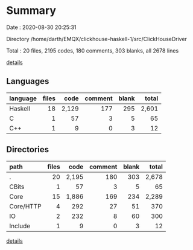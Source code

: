 # Summary

Date : 2020-08-30 20:25:31

Directory /home/darth/EMQX/clickhouse-haskell-1/src/ClickHouseDriver

Total : 20 files,  2195 codes, 180 comments, 303 blanks, all 2678 lines

[details](details.md)

## Languages
| language | files | code | comment | blank | total |
| :--- | ---: | ---: | ---: | ---: | ---: |
| Haskell | 18 | 2,129 | 177 | 295 | 2,601 |
| C | 1 | 57 | 3 | 5 | 65 |
| C++ | 1 | 9 | 0 | 3 | 12 |

## Directories
| path | files | code | comment | blank | total |
| :--- | ---: | ---: | ---: | ---: | ---: |
| . | 20 | 2,195 | 180 | 303 | 2,678 |
| CBits | 1 | 57 | 3 | 5 | 65 |
| Core | 15 | 1,886 | 169 | 234 | 2,289 |
| Core/HTTP | 4 | 292 | 27 | 51 | 370 |
| IO | 2 | 232 | 8 | 60 | 300 |
| Include | 1 | 9 | 0 | 3 | 12 |

[details](details.md)